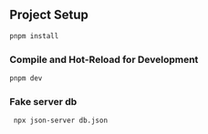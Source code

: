 ## Project Setup

```sh
pnpm install
```

### Compile and Hot-Reload for Development

```sh
pnpm dev
```

### Fake server db

```sh
 npx json-server db.json
```

